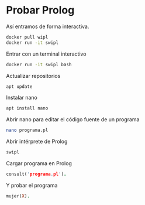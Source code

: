 # Probar Prolog
Así entramos de forma interactiva.

```bash
docker pull wipl
docker run -it swipl
```
Entrar con un terminal interactivo

```bash
docker run -it swipl bash
```

Actualizar repositorios

```bash
apt update
```

Instalar nano

```bash
apt install nano
```

Abrir nano para editar el código fuente de un programa

```bash
nano programa.pl
```

Abrir intérprete de Prolog

```bash
swipl
```

Cargar programa en Prolog


```prolog
consult('programa.pl').
```

Y probar el programa

```prolog
mujer(X).
```

